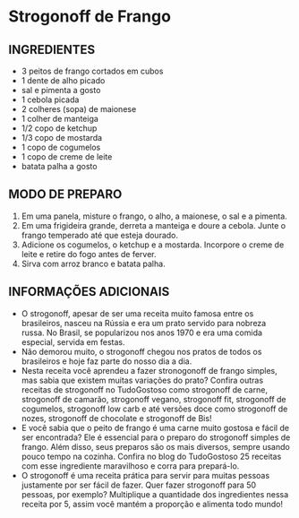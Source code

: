 # Strogonoff de Frango

## INGREDIENTES

 - 3 peitos de frango cortados em cubos 
 - 1 dente de alho picado 
 - sal e pimenta a gosto
 - 1 cebola picada
 - 2 colheres (sopa) de maionese
 - 1 colher de manteiga
 - 1/2 copo de ketchup
 - 1/3 copo de mostarda
 - 1 copo de cogumelos
 - 1 copo de creme de leite
 - batata palha a gosto
 
## MODO DE PREPARO

1. Em uma panela, misture o frango, o alho, a maionese, o sal e a pimenta.
2. Em uma frigideira grande, derreta a manteiga e doure a cebola. Junte o 
frango temperado até que esteja dourado.
3. Adicione os cogumelos, o ketchup e a mostarda. Incorpore o creme de leite
e retire do fogo antes de ferver. 
4. Sirva com arroz branco e batata palha.



## INFORMAÇÕES ADICIONAIS

 * O strogonoff, apesar de ser uma receita muito famosa entre os brasileiros, 
 nasceu na Rússia e era um prato servido para nobreza russa. No Brasil, se 
 popularizou nos anos 1970 e era uma comida especial, servida em festas. 
 * Não demorou muito, o strogonoff chegou nos pratos de todos os brasileiros e hoje
 faz parte do nosso dia a dia. 
 * Nesta receita você aprendeu a fazer stronogonoff de frango simples, mas sabia 
 que existem muitas variações do prato? Confira outras receitas de strogonoff no 
 TudoGostoso como strogonoff de carne, strogonoff de camarão, strogonoff vegano, 
 strogonoff fit, strogonoff de cogumelos, strogonoff low carb e até versões doce 
 como strogonoff de nozes, strogonoff de chocolate e strogonoff de Bis! 
 * E você sabia que o peito de frango é uma carne muito gostosa e fácil de ser 
 encontrada? Ele é essencial para o preparo do strogonoff simples de frango. 
 Além disso, seus preparos são os mais diversos, sempre usando pouco tempo na 
 cozinha. Confira no blog do TudoGostoso 25 receitas com esse ingrediente 
 maravilhoso e corra para prepará-lo. 
 * O strogonoff é uma receita prática para servir para muitas pessoas justamente 
 por ser fácil de fazer. Quer fazer strogonoff para 50 pessoas, por exemplo? 
 Multiplique a quantidade dos ingredientes nessa receita por 5, assim você 
 mantém a proporção e alimenta todo mundo!


 


 
